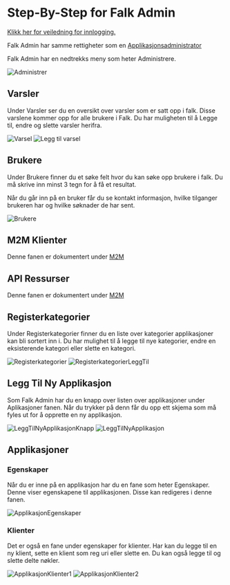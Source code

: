 # Step-By-Step for Falk Admin

[Klikk her for veiledning for innlogging.](LoggInn)

Falk Admin har samme rettigheter som en [Applikasjonsadministrator](Brukerdokumentasjon-appliokasjonsadmin)

Falk Admin har en nedtrekks meny som heter Administrere.

![Administrer](img\Falk2.1\FalkAdmin-Administrer.PNG)

## Varsler
Under Varsler ser du en oversikt over varsler som er satt opp i falk.
Disse varslene kommer opp for alle brukere i Falk.
Du har muligheten til å Legge til, endre og slette varsler herifra.

![Varsel](img\Falk2.1\FalkAdmin-Varsel.PNG)
![Legg til varsel](img\Falk2.1\FalkAdmin-VarselLeggTil.PNG)

## Brukere
Under Brukere finner du et søke felt hvor du kan søke opp brukere i falk.
Du må skrive inn minst 3 tegn for å få et resultat.

Når du går inn på en bruker får du se kontakt informasjon, hvilke tilganger brukeren har og hvilke søknader de har sent.

![Brukere](img\Falk2.1\FalkAdmin-Brukere.PNG)

## M2M Klienter
Denne fanen er dokumentert under [M2M](Brukerdokumentasjon-m2m.md)

## API Ressurser
Denne fanen er dokumentert under [M2M](Brukerdokumentasjon-m2m.md)

## Registerkategorier
Under Registerkategorier finner du en liste over kategorier applikasjoner kan bli sortert inn i.
Du har mulighet til å legge til nye kategorier, endre en eksisterende kategori eller slette en kategori.

![Registerkategorier](img\Falk2.1\FalkAdmin-Registerkategorier.PNG)
![RegisterkategorierLeggTil](img\Falk2.1\FalkAdmin-RegisterkategorierLeggTil.PNG)

## Legg Til Ny Applikasjon

Som Falk Admin har du en knapp over listen over applikasjoner under Aplikasjoner fanen.
Når du trykker på denn får du opp ett skjema som må fyles ut for å opprette en ny applikasjon.

![LeggTilNyApplikasjonKnapp](img\Falk2.1\FalkAdmin-LeggTilNyApplikasjonKnapp.PNG)
![LeggTilNyApplikasjon](img\Falk2.1\FalkAdmin-LeggTilNyApplikasjon.PNG)


## Applikasjoner
### Egenskaper

Når du er inne på en applikasjon har du en fane som heter Egenskaper.
Denne viser egenskapene til applikasjonen. Disse kan redigeres i denne fanen.

![ApplikasjonEgenskaper](img\Falk2.1\FalkAdmin-ApplikasjonEgenskaper.PNG)


### Klienter
Det er også en fane under egenskaper for klienter.
Har kan du legge til en ny klient, sette en klient som reg uri eller slette en.
Du kan også legge til og slette delte nøkler.

![ApplikasjonKlienter1](img\Falk2.1\FalkAdmin-ApplikasjonKlienter1.PNG)
![ApplikasjonKlienter2](img\Falk2.1\FalkAdmin-ApplikasjonKlienter2.PNG)